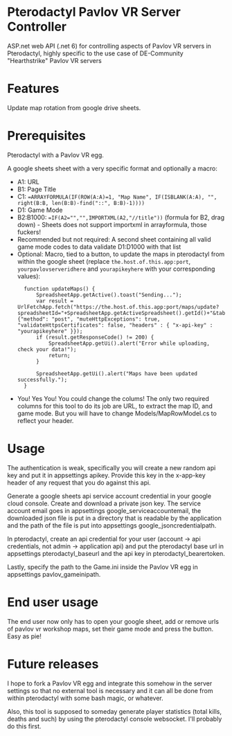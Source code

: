 # Pterodactyl Pavlov VR Server Controller

ASP.net web API (.net 6) for controlling aspects of Pavlov VR servers in Pterodactyl, highly specific to the use case of DE-Community "Hearthstrike" Pavlov VR servers

# Features

Update map rotation from google drive sheets.

# Prerequisites

Pterodactyl with a Pavlov VR egg.

A google sheets sheet with a very specific format and optionally a macro:
- A1: URL
- B1: Page Title
- C1: `=ARRAYFORMULA(IF(ROW(A:A)=1, "Map Name", IF(ISBLANK(A:A), "", right(B:B, len(B:B)-find("::", B:B)-1))))`
- D1: Game Mode
- B2:B1000: `=IF(A2="","",IMPORTXML(A2,"//title"))` (formula for B2, drag down) - Sheets does not support importxml in arrayformula, those fuckers!
- Recommended but not required: A second sheet containing all valid game mode codes to data validate D1:D1000 with that list
- Optional: Macro, tied to a button, to update the maps in pterodactyl from within the google sheet (replace `the.host.of.this.app:port`, `yourpavlovserveridhere` and `yourapikeyhere` with your corresponding values):
  ```
	function updateMaps() {
		SpreadsheetApp.getActive().toast("Sending...");
		var result = UrlFetchApp.fetch("https://the.host.of.this.app:port/maps/update?spreadsheetId="+SpreadsheetApp.getActiveSpreadsheet().getId()+"&tabName=Maps&serverId=yourpavlovserveridhere", {"method": "post", "muteHttpExceptions": true, "validateHttpsCertificates": false, "headers" : { "x-api-key" : "yourapikeyhere" }});
		if (result.getResponseCode() != 200) {
			SpreadsheetApp.getUi().alert("Error while uploading, check your data!");
			return;
		}

		SpreadsheetApp.getUi().alert("Maps have been updated successfully.");
	}
  ```
- You! Yes You! You could change the colums! The only two required columns for this tool to do its job are URL, to extract the map ID, and game mode. But you will have to change Models/MapRowModel.cs to reflect your header.

# Usage

The authentication is weak, specifically you will create a new random api key and put it in appsettings apikey.
Provide this key in the x-app-key header of any request that you do against this api.

Generate a google sheets api service account credential in your google cloud console. Create and download a private json key.
The service account email goes in appsettings google_serviceaccountemail, the downloaded json file is put in a directory that is readable by the application and the path of the file is put into appsettings google_jsoncredentialpath.

In pterodactyl, create an api credential for your user (account -> api credentials, not admin -> application api) and put the pterodactyl base url in appsettings pterodactyl_baseurl and the api key in pterodactyl_bearertoken.

Lastly, specify the path to the Game.ini inside the Pavlov VR egg in appsettings pavlov_gameinipath.

# End user usage

The end user now only has to open your google sheet, add or remove urls of pavlov vr workshop maps, set their game mode and press the button. Easy as pie!

# Future releases

I hope to fork a Pavlov VR egg and integrate this somehow in the server settings so that no external tool is necessary and it can all be done from within pterodactyl with some bash magic, or whatever.

Also, this tool is supposed to someday generate player statistics (total kills, deaths and such) by using the pterodactyl console websocket. I'll probably do this first.
